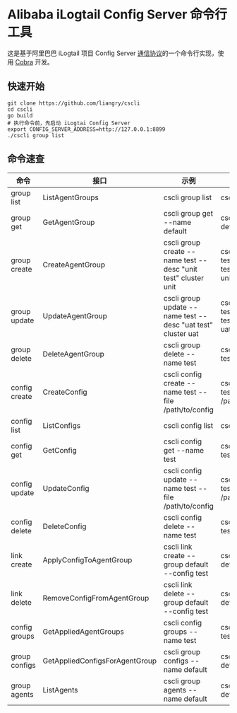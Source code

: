 # Alibaba iLogtail Config Server 命令行工具

这是基于阿里巴巴 iLogtail 项目 Config Server [通信协议](https://ilogtail.gitbook.io/ilogtail-docs/config-server/communication-protocol)的一个命令行实现，使用 [Cobra](https://cobra.dev/) 开发。

## 快速开始

```shell
git clone https://github.com/liangry/cscli
cd cscli
go build
# 执行命令前，先启动 iLogtai Config Server
export CONFIG_SERVER_ADDRESS=http://127.0.0.1:8899
./cscli group list
```

## 命令速查

| 命令 | 接口 | 示例 | 缩写 |
| - | - | - | - |
| group list | ListAgentGroups | cscli group list | cscli g l |
| group get | GetAgentGroup | cscli group get --name default | cscli g g -n default |
| group create | CreateAgentGroup | cscli group create --name test --desc "unit test" cluster unit | cscli g cr -n test -d "unit test" cluster unit |
| group update | UpdateAgentGroup | cscli group update --name test --desc "uat test" cluster uat | cscli g u -n test -d "uat test" cluster uat |
| group delete | DeleteAgentGroup | cscli group delete --name test | cscli g d -n test |
| config create | CreateConfig | cscli config create --name test --file /path/to/config | cscli c c -n test -f /path/to/config |
| config list | ListConfigs | cscli config list | cscli c l |
| config get | GetConfig | cscli config get --name test | cscli c ge -n test |
| config update | UpdateConfig | cscli config update --name test --file /path/to/config | cscli c u -n test -f /path/to/config |
| config delete | DeleteConfig | cscli config delete --name test | cscli c d -n test |
| link create | ApplyConfigToAgentGroup | cscli link create --group default --config test | cscli l c -g default -c test |
| link delete | RemoveConfigFromAgentGroup | cscli link delete --group default --config test | cscli l d -g default -c test |
| config groups | GetAppliedAgentGroups | cscli config groups --name test | cscli c gr -n test |
| group configs | GetAppliedConfigsForAgentGroup | cscli group configs --name default | cscli g co -n default |
| group agents | ListAgents | cscli group agents --name default | cscli g a -n default |

